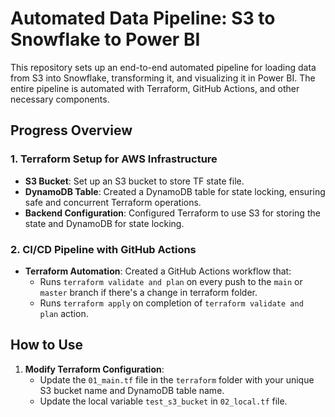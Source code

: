 # Automated Data Pipeline: S3 to Snowflake to Power BI

This repository sets up an end-to-end automated pipeline for loading data from S3 into Snowflake, transforming it, and visualizing it in Power BI. The entire pipeline is automated with Terraform, GitHub Actions, and other necessary components.

## Progress Overview

### 1. **Terraform Setup for AWS Infrastructure**
   - **S3 Bucket**: Set up an S3 bucket to store TF state file.
   - **DynamoDB Table**: Created a DynamoDB table for state locking, ensuring safe and concurrent Terraform operations.
   - **Backend Configuration**: Configured Terraform to use S3 for storing the state and DynamoDB for state locking.

### 2. **CI/CD Pipeline with GitHub Actions**
   - **Terraform Automation**: Created a GitHub Actions workflow that:
     - Runs `terraform validate and plan` on every push to the `main` or `master` branch if there's a change in terraform folder.
     - Runs `terraform apply` on completion of `terraform validate and plan` action.

## How to Use

1. **Modify Terraform Configuration**:
   - Update the `01_main.tf` file in the `terraform` folder with your unique S3 bucket name and DynamoDB table name.
   - Update the local variable `test_s3_bucket` in `02_local.tf` file.